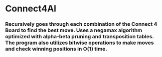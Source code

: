 # Connect4AI

### Recursively goes through each combination of the Connect 4 Board to find the best move. Uses a negamax algorithm optimized with alpha-beta pruning and transposition tables. The program also utilizes bitwise operations to make moves and check winning positions in O(1) time.

